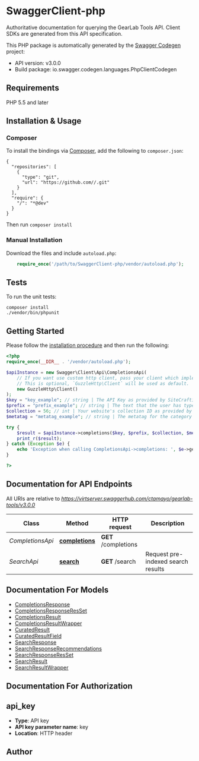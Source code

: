 # SwaggerClient-php
Authoritative documentation for querying the GearLab Tools API. Client SDKs are generated from this API specification.

This PHP package is automatically generated by the [Swagger Codegen](https://github.com/swagger-api/swagger-codegen) project:

- API version: v3.0.0
- Build package: io.swagger.codegen.languages.PhpClientCodegen

## Requirements

PHP 5.5 and later

## Installation & Usage
### Composer

To install the bindings via [Composer](http://getcomposer.org/), add the following to `composer.json`:

```
{
  "repositories": [
    {
      "type": "git",
      "url": "https://github.com//.git"
    }
  ],
  "require": {
    "/": "*@dev"
  }
}
```

Then run `composer install`

### Manual Installation

Download the files and include `autoload.php`:

```php
    require_once('/path/to/SwaggerClient-php/vendor/autoload.php');
```

## Tests

To run the unit tests:

```
composer install
./vendor/bin/phpunit
```

## Getting Started

Please follow the [installation procedure](#installation--usage) and then run the following:

```php
<?php
require_once(__DIR__ . '/vendor/autoload.php');

$apiInstance = new Swagger\Client\Api\CompletionsApi(
    // If you want use custom http client, pass your client which implements `GuzzleHttp\ClientInterface`.
    // This is optional, `GuzzleHttp\Client` will be used as default.
    new GuzzleHttp\Client()
);
$key = "key_example"; // string | The API Key as provided by SiteCrafting/GearLab
$prefix = "prefix_example"; // string | The text that the user has typed in the search box so far. Must be three characters or more. (e.g. \"support nu\" or \"support+nu\")
$collection = 56; // int | Your website's collection ID as provided by SiteCrafting/GearLab
$metatag = "metatag_example"; // string | The metatag for the category of content you wish to narrow your completion results to (e.g. \"calendar-event\")

try {
    $result = $apiInstance->completions($key, $prefix, $collection, $metatag);
    print_r($result);
} catch (Exception $e) {
    echo 'Exception when calling CompletionsApi->completions: ', $e->getMessage(), PHP_EOL;
}

?>
```

## Documentation for API Endpoints

All URIs are relative to *https://virtserver.swaggerhub.com/ctamayo/gearlab-tools/v3.0.0*

Class | Method | HTTP request | Description
------------ | ------------- | ------------- | -------------
*CompletionsApi* | [**completions**](docs/Api/CompletionsApi.md#completions) | **GET** /completions | 
*SearchApi* | [**search**](docs/Api/SearchApi.md#search) | **GET** /search | Request pre-indexed search results


## Documentation For Models

 - [CompletionsResponse](docs/Model/CompletionsResponse.md)
 - [CompletionsResponseResSet](docs/Model/CompletionsResponseResSet.md)
 - [CompletionsResult](docs/Model/CompletionsResult.md)
 - [CompletionsResultWrapper](docs/Model/CompletionsResultWrapper.md)
 - [CuratedResult](docs/Model/CuratedResult.md)
 - [CuratedResultField](docs/Model/CuratedResultField.md)
 - [SearchResponse](docs/Model/SearchResponse.md)
 - [SearchResponseRecommendations](docs/Model/SearchResponseRecommendations.md)
 - [SearchResponseResSet](docs/Model/SearchResponseResSet.md)
 - [SearchResult](docs/Model/SearchResult.md)
 - [SearchResultWrapper](docs/Model/SearchResultWrapper.md)


## Documentation For Authorization


## api_key

- **Type**: API key
- **API key parameter name**: key
- **Location**: HTTP header


## Author




